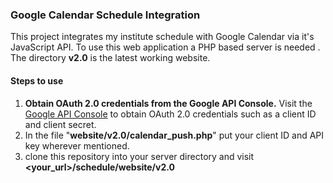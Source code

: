 ﻿### Google Calendar Schedule Integration

This project integrates my institute schedule with Google Calendar via it's JavaScript API.
To use this web application a PHP based server is needed .
The directory **v2.0** is the latest working website.

#### Steps to use

 1.  **Obtain OAuth 2.0 credentials from the Google API Console.**
Visit the  [Google API Console](https://console.developers.google.com/)  to obtain OAuth 2.0 credentials such as a client ID and client secret.
2. In the file "**website/v2.0/calendar_push.php**" put your client ID and API key wherever mentioned.
3. clone this repository into your server directory and visit **<your_url>/schedule/website/v2.0**
